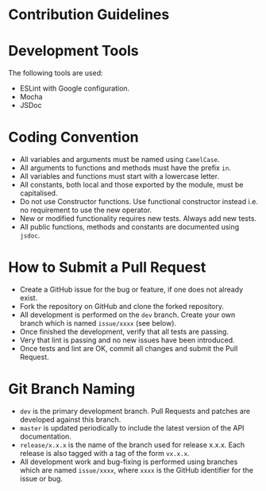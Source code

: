 # Contribution Guidelines

# Development Tools

The following tools are used:
- ESLint with Google configuration.
- Mocha
- JSDoc

# Coding Convention

- All variables and arguments must be named using `CamelCase`.
- All arguments to functions and methods must have the prefix `in`.
- All variables and functions must start with a lowercase letter.
- All constants, both local and those exported by the module, must be capitalised.
- Do not use Constructor functions. Use functional constructor instead i.e. no
  requirement to use the new operator.
- New or modified functionality requires new tests. Always add new tests.
- All public functions, methods and constants are documented using `jsdoc`.

# How to Submit a Pull Request

* Create a GitHub issue for the bug or feature, if one does not already exist.
* Fork the repository on GitHub and clone the forked repository.
* All development is performed on the `dev` branch.  Create your own branch which
  is named `issue/xxxx` (see below).
* Once finished the development, verify that all tests are passing.
* Very that lint is passing and no new issues have been introduced.
* Once tests and lint are OK, commit all changes and submit the Pull Request.


# Git Branch Naming

- `dev` is the primary development branch. Pull Requests and patches are
  developed against this branch.
- `master` is updated periodically to include the latest version of the API
  documentation.
- `release/x.x.x` is the name of the branch used for release x.x.x. Each release
  is also tagged with a tag of the form `vx.x.x`.
- All development work and bug-fixing is performed using branches which are
  named `issue/xxxx`, where `xxxx` is the GitHub identifier for the issue
  or bug.
